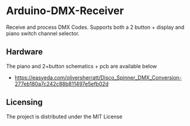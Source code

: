 # Arduino-DMX-Receiver
Receive and process DMX Codes. Supports both a 2 button + display and piano switch channel selector.

## Hardware
The piano and 2+button schematics + pcb are available below
- https://easyeda.com/oliversherratt/Disco_Spinner_DMX_Conversion-277eb180a7c242c88b811497e5efb02d

## Licensing
The project is distributed under the MIT License
